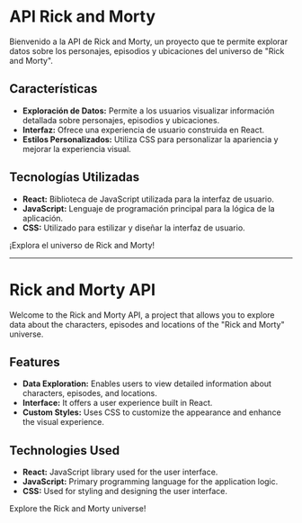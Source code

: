 # API Rick and Morty

Bienvenido a la API de Rick and Morty, un proyecto que te permite explorar datos sobre los personajes, episodios y ubicaciones del universo de "Rick and Morty".

## Características

- **Exploración de Datos:** Permite a los usuarios visualizar información detallada sobre personajes, episodios y ubicaciones.
- **Interfaz:** Ofrece una experiencia de usuario construida en React.
- **Estilos Personalizados:** Utiliza CSS para personalizar la apariencia y mejorar la experiencia visual.

## Tecnologías Utilizadas

- **React:** Biblioteca de JavaScript utilizada para la interfaz de usuario.
- **JavaScript:** Lenguaje de programación principal para la lógica de la aplicación.
- **CSS:** Utilizado para estilizar y diseñar la interfaz de usuario.
  
¡Explora el universo de Rick and Morty!

---

# Rick and Morty API

Welcome to the Rick and Morty API, a project that allows you to explore data about the characters, episodes and locations of the "Rick and Morty" universe.

## Features

- **Data Exploration:** Enables users to view detailed information about characters, episodes, and locations.
- **Interface:** It offers a user experience built in React.
- **Custom Styles:** Uses CSS to customize the appearance and enhance the visual experience.

## Technologies Used

- **React:** JavaScript library used for the user interface.
- **JavaScript:** Primary programming language for the application logic.
- **CSS:** Used for styling and designing the user interface.
  
Explore the Rick and Morty universe!
